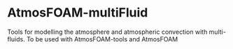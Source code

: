 # AtmosFOAM-multiFluid

Tools for modelling the atmosphere and atmospheric convection with multi-fluids. To be used with AtmosFOAM-tools and AtmosFOAM

